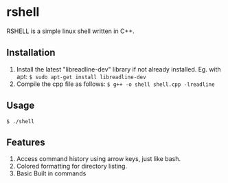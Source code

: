 # rshell
RSHELL is a simple linux shell written in C++. 

## Installation
1. Install the latest "libreadline-dev" library if not already installed.
Eg. with apt:
```$ sudo apt-get install libreadline-dev```
2. Compile the cpp file as follows:
```$ g++ -o shell shell.cpp -lreadline```

## Usage
```$ ./shell ```

## Features
1. Access command history using arrow keys, just like bash.
2. Colored formatting for directory listing.
3. Basic Built in commands 
